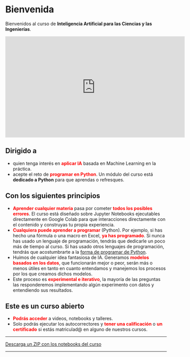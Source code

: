 # Bienvenida

Bienvenidos al curso de **Inteligencia Artificial para las Ciencias y las Ingenierías**. 

<center>
<iframe width="560" height="315"
src="https://www.youtube.com/embed/7zkdXumgkVk" 
frameborder="0" 
allow="accelerometer; autoplay; encrypted-media; gyroscope; picture-in-picture" 
allowfullscreen></iframe>
</center>


## Dirigido a
- quien tenga interés en <font color="red">**aplicar IA**</font> basada en Machine Learning en la práctica.
- acepte el reto de <font color="red">**programar en Python**</font>. Un módulo del curso está **dedicado a Python** para que aprendas o refresques.

## Con los siguientes principios

- <font color="red">**Aprender cualquier materia**</font> pasa por cometer <font color="red">**todos los posibles errores**</font>. El curso está diseñado sobre Jupyter Notebooks ejecutables directamente en Google Colab para que interacciones directamente con el contenido y construyas tu propia experiencia.
- <font color="red">**Cualquiera puede aprender a programar**</font> (Python). Por ejemplo, si has hecho una fórmula o una macro en Excel, <font color="red">**ya has programado**</font>. Si nunca has usado un lenguaje de programación, tendrás que dedicarle un poco más de tiempo al curso. Si has usado otros lenguajes de programación, tendrás que acostumbrarte a la [forma de programar de Python](https://www.houseofbots.com/news-detail/12008-1-some-features-which-will-make-python-different-from-other-programming-languages).
- Huímos de cualquier idea fantasiosa de IA.  Generamos <font color="red">**modelos basados en los datos**</font>, que funcionarán mejor o peor, serán más o menos útiles en tanto en cuanto entendamos y manejemos los procesos por los que creamos dichos modelos.
- Este proceso es <font color="red">**experimental e iterativo**</font>, la mayoría de las preguntas las responderemos implementando algún experimento con datos y entendiendo sus resultados.

## Este es un curso abierto
- <font color="red">**Podrás acceder**</font> a videos, notebooks y talleres.
- Solo podrás ejecutar los autocorrectores y <font color="red">**tener una calificación**</font> o <font color="red">**un certificado**</font> si estás matriculad@ en alguno de nuestros cursos.

----

[Descarga un ZIP con los notebooks del curso](https://github.com/rramosp/20201.xai4eng/archive/master.zip)

----

